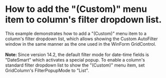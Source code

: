 # How to add the "(Custom)" menu item to column's filter dropdown list.


<p>This example demonstrates how to add a "(Custom)" menu item to a column's filter dropdown list, which allows showing the Custom AutoFilter window in the same manner as the one used in the WinForm GridControl.<br /><br /><strong>Note: </strong>Since version 14.2, the default filter mode for date-time fields is "DateSmart" which activates a special popup. To enable a column's standard filter dropdown list to show the "(Custom)" menu item, set GridColumn's FilterPopupMode to "List".</p>

<br/>


